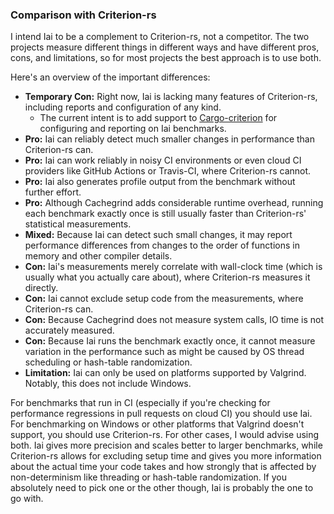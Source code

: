 ### Comparison with Criterion-rs

I intend Iai to be a complement to Criterion-rs, not a competitor. The two projects measure different
things in different ways and have different pros, cons, and limitations, so for most projects the
best approach is to use both.

Here's an overview of the important differences:
- **Temporary Con:** Right now, Iai is lacking many features of Criterion-rs, including reports and configuration of any kind.
    - The current intent is to add support to [Cargo-criterion] for configuring and reporting on Iai benchmarks.
- **Pro:** Iai can reliably detect much smaller changes in performance than Criterion-rs can.
- **Pro:** Iai can work reliably in noisy CI environments or even cloud CI providers like GitHub Actions or Travis-CI, where Criterion-rs cannot.
- **Pro:** Iai also generates profile output from the benchmark without further effort.
- **Pro:** Although Cachegrind adds considerable runtime overhead, running each benchmark exactly once is still usually faster than Criterion-rs' statistical measurements.
- **Mixed:** Because Iai can detect such small changes, it may report performance differences from changes to the order of functions in memory and other compiler details.
- **Con:** Iai's measurements merely correlate with wall-clock time (which is usually what you actually care about), where Criterion-rs measures it directly.
- **Con:** Iai cannot exclude setup code from the measurements, where Criterion-rs can.
- **Con:** Because Cachegrind does not measure system calls, IO time is not accurately measured.
- **Con:** Because Iai runs the benchmark exactly once, it cannot measure variation in the performance such as might be caused by OS thread scheduling or hash-table randomization.
- **Limitation:** Iai can only be used on platforms supported by Valgrind. Notably, this does not include Windows.

For benchmarks that run in CI (especially if you're checking for performance regressions in pull 
requests on cloud CI) you should use Iai. For benchmarking on Windows or other platforms that
Valgrind doesn't support, you should use Criterion-rs. For other cases, I would advise using both.
Iai gives more precision and scales better to larger benchmarks, while Criterion-rs allows for
excluding setup time and gives you more information about the actual time your code takes and how
strongly that is affected by non-determinism like threading or hash-table randomization. If you
absolutely need to pick one or the other though, Iai is probably the one to go with.

[Cargo-criterion]: https://github.com/bheisler/cargo-criterion